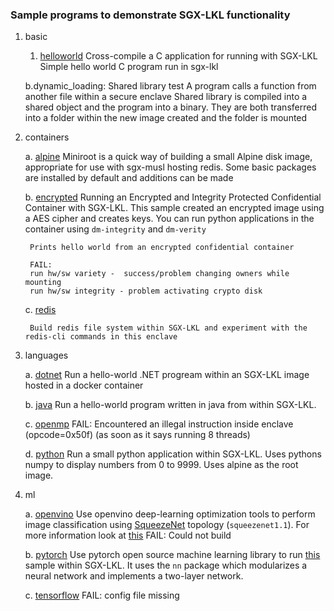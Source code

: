 ### Sample programs to demonstrate SGX-LKL functionality

1. basic
   1. [helloworld](basic/helloworld)
   Cross-compile a C application for running with SGX-LKL
   Simple hello world C program run in sgx-lkl
    
    b.dynamic_loading:
        Shared library test 
        A program calls a function from another file within a secure enclave 
        Shared library is compiled into a shared object and the program into a binary. They are both transferred into a folder within the new image created and the folder is mounted
    
2. containers
   
    a. [alpine](containers/alpine)
        Miniroot is a quick way of building a small Alpine disk image, appropriate for
use with sgx-musl hosting redis.
        Some basic packages are installed by default and additions can be made
    
    b. [encrypted](containers/encrypterd)
        Running an Encrypted and Integrity Protected Confidential Container with SGX-LKL. This sample created an encrypted image using a AES cipher and creates keys. You can run python applications in the container using `dm-integrity` and `dm-verity`

        Prints hello world from an encrypted confidential container

        FAIL:
        run hw/sw variety -  success/problem changing owners while mounting
        run hw/sw integrity - problem activating crypto disk 

    c. [redis](containers/redis)

        Build redis file system within SGX-LKL and experiment with the redis-cli commands in this enclave 

1. languages
   
    a. [dotnet](languages/dotnet)
        Run a hello-world .NET progream within an SGX-LKL image hosted in a docker container

    b. [java](languages/java)
        Run a hello-world program written in java from within SGX-LKL.

    c. [openmp](languages/openmp)
         FAIL: Encountered an illegal instruction inside enclave (opcode=0x50f)
         (as soon as it says running 8 threads)

    d. [python](languages/python)
        Run a small python application within SGX-LKL. Uses pythons numpy to display numbers from 0 to 9999. Uses alpine as the root image.

2. ml
   
    a. [openvino](ml/openvino)
        Use openvino deep-learning optimization tools to perform image classification using [SqueezeNet](https://arxiv.org/abs/1602.07360) topology (`squeezenet1.1`). For more information look at [this](ml/openvino/app/public_models/squeezenet1.md)
        FAIL: Could not build

    b. [pytorch](ml/pytorch)
        Use pytorch open source machine learning library to run [this](ml/pytorch/app/sample.py) sample within SGX-LKL. It uses the `nn` package which modularizes a neural network and implements a two-layer network. 

    c. [tensorflow](ml/tensorflow)
    FAIL: config file missing 
